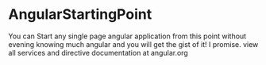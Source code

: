 # AngularStartingPoint
You can Start any single page angular application from this point without evening knowing much angular and you will get the gist of it! I promise. view all services and directive documentation at angular.org
